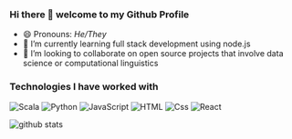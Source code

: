 ### Hi there 👋 welcome to my Github Profile

<!--
**crmsnbleyd/crmsnbleyd** is a ✨ _special_ ✨ repository because its `README.md` (this file) appears on your GitHub profile.

Here are some ideas to get you started:

- 🔭 I’m currently working on ...
- 🌱 I’m currently learning ...
- 👯 I’m looking to collaborate on ...
- 🤔 I’m looking for help with ...
- 💬 Ask me about ...
- 📫 How to reach me: ...
- 😄 Pronouns: ...
- ⚡ Fun fact: ...
-->
- 😄 Pronouns: *He/They*
- 🌱 I’m currently learning full stack development using node.js
- 👯 I’m looking to collaborate on open source projects that involve data science or computational linguistics
### Technologies I have worked with
<img alt="Scala" src="https://img.shields.io/badge/Scala-%23DC322F?logo=scala&logoColor=white&style=flat" />  
<img alt="Python" src="https://img.shields.io/badge/Python-%233776AB?logo=python&logoColor=white&style=flat" /> 
<img alt="JavaScript" src="https://img.shields.io/badge/JavaScript-F7DF1E?logo=javascript&logoColor=black&style=flat" />
  <img alt="HTML" src="https://img.shields.io/badge/HTML-E34F26?logo=html5&logoColor=white&style=flat" />
  <img alt="Css" src="https://img.shields.io/badge/CSS-1572B6?logo=css3&logoColor=white&style=flat" />  
  <img alt="React" src="https://img.shields.io/badge/React-61DAFB?logo=react&logoColor=black&style=flat" />  
  
![github stats](https://github-readme-stats.vercel.app/api?username=Crmsnbleyd)
